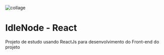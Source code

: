 ![collage](https://user-images.githubusercontent.com/26696249/217087982-e7052c43-e345-4bc4-b18f-9fb591cbbec4.png)

# IdleNode - React

Projeto de estudo usando ReactJs para desenvolvimento do Front-end do projeto
